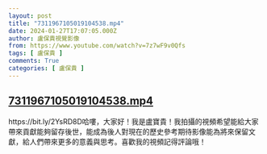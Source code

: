 ```yaml
---
layout: post
title: "7311967105019104538.mp4"
date: 2024-01-27T17:07:05.000Z
author: 盧保貴視覺影像
from: https://www.youtube.com/watch?v=7z7wF9v0Qfs
tags: [ 盧保貴 ]
comments: True
categories: [ 盧保貴 ]
---
```

<!--1706375225000-->
[7311967105019104538.mp4](https://www.youtube.com/watch?v=7z7wF9v0Qfs)
------

<div>
https://bit.ly/2YsRD8D哈嘍，大家好！我是盧寶貴！我拍攝的視頻希望能給大家帶來貢獻能夠留存後世，能成為後人對現在的歷史參考期待影像能為將來保留文獻，給人們帶來更多的意義與思考。喜歡我的視頻記得評論哦！
</div>
